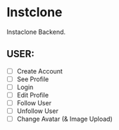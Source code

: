 # Instclone

Instaclone Backend.

## USER:

- [ ] Create Account
- [ ] See Profile
- [ ] Login
- [ ] Edit Profile
- [ ] Follow User
- [ ] Unfollow User
- [ ] Change Avatar (& Image Upload)
